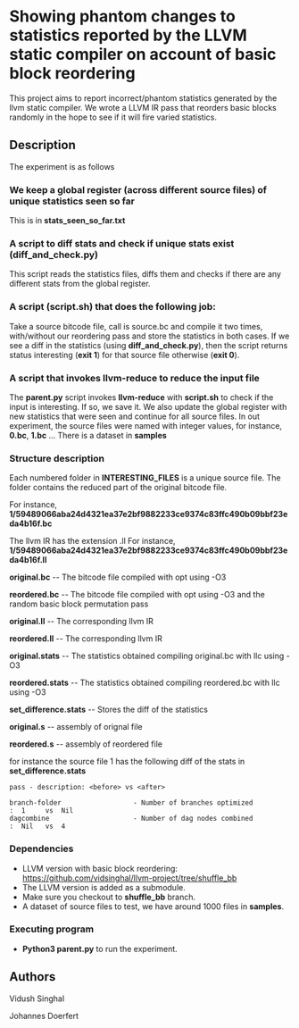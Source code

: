 # Showing phantom changes to statistics reported by the LLVM static compiler on account of basic block reordering

This project aims to report incorrect/phantom statistics generated by the llvm static compiler. 
We wrote a LLVM IR pass that reorders basic blocks randomly in the hope to see if it will fire varied statistics. 

## Description

The experiment is as follows

### We keep a global register (across different source files) of unique statistics seen so far

This is in **stats_seen_so_far.txt**

### A script to diff stats and check if unique stats exist (diff_and_check.py)

This script reads the statistics files, diffs them and checks if there are any 
different stats from the global register. 

### A script (script.sh) that does the following job:

Take a source bitcode file, call is source.bc 
and compile it two times, with/without our reordering pass and store the statistics in both cases. 
If we see a diff in the statistics (using **diff_and_check.py**), then the script returns status interesting
(**exit 1**) for that source file otherwise (**exit 0**).

### A script that invokes llvm-reduce to reduce the input file

The **parent.py** script invokes **llvm-reduce** with **script.sh** to check if the input is interesting.
If so, we save it. We also update the global register with new statistics that were seen 
and continue for all source files. 
In out experiment, the source files were named with integer values, for instance, **0.bc**, **1.bc** ...
There is a dataset in **samples**

### Structure description 

Each numbered folder in **INTERESTING_FILES** is a unique source file. 
The folder contains the reduced part of the original bitcode file.

For instance, **1/59489066aba24d4321ea37e2bf9882233ce9374c83ffc490b09bbf23eda4b16f.bc**

The llvm IR has the extension .ll
For instance, **1/59489066aba24d4321ea37e2bf9882233ce9374c83ffc490b09bbf23eda4b16f.ll**

**original.bc** -- The bitcode file compiled with opt using -O3 

**reordered.bc** -- The bitcode file compiled with opt using -O3 and the random basic block permutation pass

**original.ll** -- The corresponding llvm IR

**reordered.ll** -- The corresponding llvm IR

**original.stats** -- The statistics obtained compiling original.bc with llc using -O3 

**reordered.stats** -- The statistics obtained compiling reordered.bc with llc using -O3

**set_difference.stats** -- Stores the diff of the statistics 

**original.s** -- assembly of orignal file

**reordered.s** -- assembly of reordered file

for instance the source file 1 has the following diff of the stats in **set_difference.stats**

```
pass - description: <before> vs <after>

branch-folder                  - Number of branches optimized                                               :  1     vs  Nil  
dagcombine                     - Number of dag nodes combined                                               :  Nil   vs  4
```

### Dependencies

* LLVM version with basic block reordering: https://github.com/vidsinghal/llvm-project/tree/shuffle_bb
* The LLVM version is added as a submodule. 
* Make sure you checkout to **shuffle_bb** branch.
* A dataset of source files to test, we have around 1000 files in **samples**. 

### Executing program

* **Python3 parent.py** to run the experiment. 

## Authors

Vidush Singhal 

Johannes Doerfert